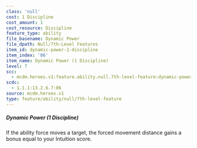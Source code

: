 ```yaml
---
class: 'null'
cost: 1 Discipline
cost_amount: 1
cost_resource: Discipline
feature_type: ability
file_basename: Dynamic Power
file_dpath: Null/7th-Level Features
item_id: dynamic-power-1-discipline
item_index: '06'
item_name: Dynamic Power (1 Discipline)
level: 7
scc:
  - mcdm.heroes.v1:feature.ability.null.7th-level-feature:dynamic-power-1-discipline
scdc:
  - 1.1.1:13.2.6.7:06
source: mcdm.heroes.v1
type: feature/ability/null/7th-level-feature
---
```


##### Dynamic Power (1 Discipline)

If the ability force moves a target, the forced movement distance gains a bonus equal to your Intuition score.

